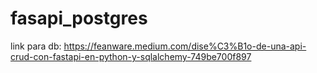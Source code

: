 # fasapi_postgres


link para db: https://feanware.medium.com/dise%C3%B1o-de-una-api-crud-con-fastapi-en-python-y-sqlalchemy-749be700f897